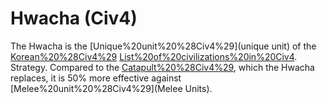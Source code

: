 # Hwacha (Civ4)

The Hwacha is the [Unique%20unit%20%28Civ4%29](unique unit) of the [Korean%20%28Civ4%29](Korean) [List%20of%20civilizations%20in%20Civ4](civilization).
Strategy.
Compared to the [Catapult%20%28Civ4%29](Catapult), which the Hwacha replaces, it is 50% more effective against [Melee%20unit%20%28Civ4%29](Melee Units).